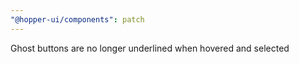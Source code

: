 ```yaml
---
"@hopper-ui/components": patch
---
```


Ghost buttons are no longer underlined when hovered and selected
